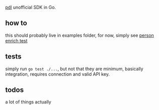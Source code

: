 [pdl](https://docs.peopledatalabs.com/docs) unofficial SDK in Go.

## how to
this should probably live in examples folder, for now, simply see [person enrich test](pdl/enrich_test.go)

## tests
simply run `go test ./...`, but not that they are minimum, basically integration, requires connection and valid API key.

## todos
a lot of things actually

